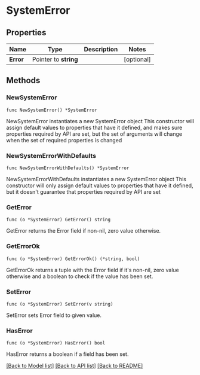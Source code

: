 # SystemError

## Properties

Name | Type | Description | Notes
------------ | ------------- | ------------- | -------------
**Error** | Pointer to **string** |  | [optional] 

## Methods

### NewSystemError

`func NewSystemError() *SystemError`

NewSystemError instantiates a new SystemError object
This constructor will assign default values to properties that have it defined,
and makes sure properties required by API are set, but the set of arguments
will change when the set of required properties is changed

### NewSystemErrorWithDefaults

`func NewSystemErrorWithDefaults() *SystemError`

NewSystemErrorWithDefaults instantiates a new SystemError object
This constructor will only assign default values to properties that have it defined,
but it doesn't guarantee that properties required by API are set

### GetError

`func (o *SystemError) GetError() string`

GetError returns the Error field if non-nil, zero value otherwise.

### GetErrorOk

`func (o *SystemError) GetErrorOk() (*string, bool)`

GetErrorOk returns a tuple with the Error field if it's non-nil, zero value otherwise
and a boolean to check if the value has been set.

### SetError

`func (o *SystemError) SetError(v string)`

SetError sets Error field to given value.

### HasError

`func (o *SystemError) HasError() bool`

HasError returns a boolean if a field has been set.


[[Back to Model list]](../README.md#documentation-for-models) [[Back to API list]](../README.md#documentation-for-api-endpoints) [[Back to README]](../README.md)



